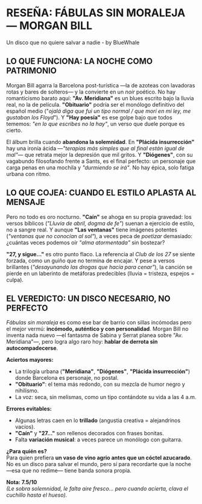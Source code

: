 # RESEÑA: FÁBULAS SIN MORALEJA — MORGAN BILL

Un disco que no quiere salvar a nadie - by BlueWhale

## **LO QUE FUNCIONA: LA NOCHE COMO PATRIMONIO**  
Morgan Bill agarra la Barcelona post-turística —la de azoteas con lavadoras rotas y bares de solteros— y la convierte en un *noir* poético. No hay romanticismo barato aquí: **"Av. Meridiana"** es un blues escrito bajo la lluvia real, no la de película. **"Obituario"** podría ser el monólogo definitivo del español medio ("*ojalá diga que fui un tipo normal / que morí en mi ley, me gustaban los Floyd*"). Y **"Hay poesía"** es ese golpe bajo que todos tememos: *"en lo que escribes no la hay"*, un verso que duele porque es cierto.  

El álbum brilla cuando **abandona la solemnidad**. En **"Plácida insurrección"** hay una ironía ácida —*"terapias más simples que al final están igual de mal"*— que retrata mejor la depresión que mil gritos. Y **"Diógenes"**, con su vagabundo filosofando frente a Sants, es el final perfecto: un personaje que carga penas en una mochila y *"durmiendo se irá"*. No hay épica, solo fatiga urbana con ritmo.  

## **LO QUE COJEA: CUANDO EL ESTILO APLASTA AL MENSAJE**  
Pero no todo es oro nocturno. **"Caín"** se ahoga en su propia gravedad: los versos bíblicos (*"Lluvia de abril, dogma de fe"*) suenan a ejercicio de estilo, no a sangre real. Y aunque **"Las ventanas"** tiene imágenes potentes (*"ventanas que no conocían al sol"*), a veces peca de *poetizar* demasiado: ¿cuántas veces podemos oír *"alma atormentada"* sin bostezar?  

**"27, y sigue..."** es otro punto flaco. La referencia al *Club de los 27* se siente forzada, como un guiño que no termina de encajar. Y pese a versos brillantes (*"desayunando las drogas que hacía para cenar"*), la canción se pierde en un laberinto de metáforas predecibles (lluvia = tristeza, espejos = culpa).  

## **EL VEREDICTO: UN DISCO NECESARIO, NO PERFECTO**  
*Fábulas sin moraleja* es como ese bar de barrio con sillas incómodas pero el mejor vermú: **incómodo, auténtico y con personalidad**. Morgan Bill no inventa nada nuevo —el fantasma de Sabina y Serrat planea sobre "Av. Meridiana"—, pero logra algo raro hoy: **hablar de derrota sin autocompadecerse**.  

**Aciertos mayores:**  
- La trilogía urbana (**"Meridiana"**, **"Diógenes"**, **"Plácida insurrección"**) donde Barcelona es personaje, no postal.  
- **"Obituario"**: el tema más redondo, con su mezcla de humor negro y nihilismo.  
- La voz: seca, sin melismas, como un tipo contándote su vida a las 4 a.m.  

**Errores evitables:**  
- Algunas letras caen en lo **trillado** (angustia creativa = alejandrinos vacíos).  
- **"Caín"** y **"27..."** son rellenos decorados con frases bonitas.  
- Falta **variación musical**: a veces parece un monólogo con guitarra.  

**¿Para quién es?**  
Para quien prefiera **un vaso de vino agrio antes que un cóctel azucarado**. No es un disco para salvar el mundo, pero sí para recordarte que la noche —esa que no redime— tiene banda sonora propia.  

**Nota: 7.5/10**  
*(Le sobra solemnidad, le falta aire fresco... pero cuando acierta, clava el cuchillo hasta el hueso).*
